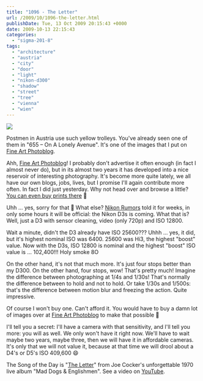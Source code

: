 ```yaml
---
title: "1096 - The Letter"
url: /2009/10/1096-the-letter.html
publishDate: Tue, 13 Oct 2009 20:15:43 +0000
date: 2009-10-13 22:15:43
categories: 
  - "sigma-201-8"
tags: 
  - "architecture"
  - "austria"
  - "city"
  - "door"
  - "light"
  - "nikon-d300"
  - "shadow"
  - "street"
  - "tree"
  - "vienna"
  - "wien"
---
```

<a target="_blank" href="https://d25zfm9zpd7gm5.cloudfront.net/1200x1200/2009/20091013_084342_ps.jpg"><img src="https://d25zfm9zpd7gm5.cloudfront.net/0600x0600/2009/20091013_084342_ps.jpg" /></a>

Postmen in Austria use such yellow trolleys. You've already seen one of them in "<a target="_blank" hhref="/2008/07/655-on-lonely-avenue.html">655 – On A Lonely Avenue</a>". It's one of the images that I put on <a target="_blank" href="http://www.fineartphotoblog.com/">Fine Art Photoblog</a>. 

Ahh, <a target="_blank" href="http://www.fineartphotoblog.com/">Fine Art Photoblog</a>! I probably don't advertise it often enough (in fact I almost never do), but in its almost two years it has developed into a nice reservoir of interesting photography. It's become more quite lately, we all have our own blogs, jobs, lives, but I promise I'll again contribute more often. In fact I did just yesterday. Why not head over and browse a little? <a target="_blank" href="http://www.fineartphotoblog.com/">You can even buy prints there</a> 🙂

Uhh ... yes, sorry for that 🙂 What else? <a target="_blank" href="http://nikonrumors.com/">Nikon Rumors</a> told it for weeks, in only some hours it will be official: the Nikon D3s is coming. What that is? Well, just a D3 with sensor cleaning, video (only 720p) and ISO 12800.

Wait a minute, didn't the D3 already have ISO 25600??? Uhhh ... yes, it did, but it's highest nominal ISO was 6400. 25600 was Hi3, the highest "boost" value. Now with the D3s, ISO 12800 is nominal and the highest "boost" ISO value is ... 102,400!!! Holy smoke 8O

 On the other hand, it's not that much more. It's just four stops better than my D300. On the other hand, four stops, wow! That's pretty much! Imagine the difference between photographing at 1/4s and 1/30s! That's normally the difference between to hold and not to hold. Or take 1/30s and 1/500s: that's the difference between motion blur and freezing the action. Quite impressive.

Of course I won't buy one. Can't afford it. You would have to buy a damn lot of images over at <a target="_blank" href="http://www.fineartphotoblog.com/">Fine Art Photoblog</a> to make that possible 🙂 

I'll tell you a secret: I'll have a camera with that sensitivity, and I'll tell you more: you will as well. We only won't have it right now. We'll have to wait maybe two years, maybe three, then we will have it in affordable cameras. It's only that we will not value it, because at that time we will drool about a D4's or D5's ISO 409,600 😄

The Song of the Day is "<a target="_blank" href="http://www.lyricsmode.com/lyrics/j/joe_cocker/the_letter.html">The Letter</a>" from Joe Cocker's unforgettable 1970 live album "Mad Dogs &amp; Englishmen". See a video on <a target="_blank" href="http://www.youtube.com/watch?v=4RnjWLVyMps">YouTube</a>.
